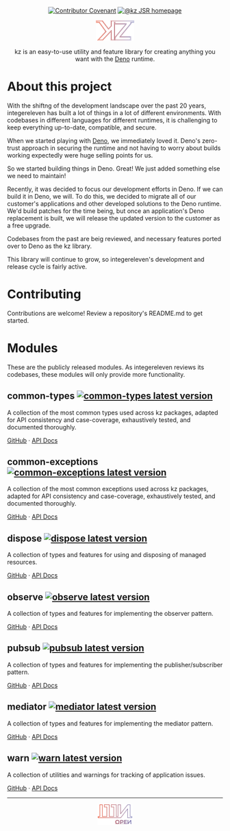 <div align="center">

[![Contributor Covenant](https://img.shields.io/badge/Contributor%20Covenant-2.1-4baaaa.svg?style=flat-square)][contributing]
[![@kz JSR homepage](https://jsr.io/badges/@kz)][jsr]

<div>
<img alt="kz logo" height="48" src="https://raw.githubusercontent.com/i11n/.github/main/svg/kz/color/kz.svg" />

</div>
<p>
kz is an easy-to-use utility and feature library for creating anything you want with the <a href="https://deno.com">Deno</a> runtime.
</p>
</div>

# About this project

With the shiftng of the development landscape over the past 20 years, integereleven has built a lot of things in a lot of different environments. With codebases in different languages for different runtimes, it is challenging to keep everything up-to-date, compatible, and secure.

When we started playing with [Deno][deno], we immediately loved it. Deno's zero-trust approach in securing the runtime and not having to worry about builds working expectedly were huge selling points for us. 

So we started building things in Deno. Great! We just added something else we need to maintain!

Recently, it was decided to focus our development efforts in Deno. If we can build it in Deno, we will. To do this, we decided to migrate all of our customer's applications and other developed solutions to the Deno runtime. We'd build patches for the time being, but once an application's Deno replacement is built, we will release the updated version to the customer as a free upgrade.

Codebases from the past are beig reviewed, and necessary features ported over to Deno as the kz library.

This library will continue to grow, so integereleven's development and release cycle is fairly active.

# Contributing

Contributions are welcome! Review a repository's README.md to get started.

# Modules

These are the publicly released modules. As integereleven reviews its codebases, these modules will only provide more functionality. 

## common-types [![common-types latest version](https://jsr.io/badges/@kz/common-types)][common-types-jsr]

A collection of the most common types used across kz packages, adapted for API consistency and case-coverage, exhaustively tested, and documented thoroughly.

[GitHub][common-types-gh] &middot; [API Docs][common-types-jsr]

## common-exceptions [![common-exceptions latest version](https://jsr.io/badges/@kz/common-exceptions)][common-exceptions-jsr]

A collection of the most common exceptions used across kz packages, adapted for API consistency and case-coverage, exhaustively tested, and documented thoroughly.

[GitHub][common-exceptions-gh] &middot; [API Docs][common-exceptions-jsr]

## dispose [![dispose latest version](https://jsr.io/badges/@kz/dispose)][dispose-jsr]

A collection of types and features for using and disposing of managed resources.

[GitHub][dispose-gh] &middot; [API Docs][dispose-jsr]

## observe [![observe latest version](https://jsr.io/badges/@kz/observe)][observe-jsr]

A collection of types and features for implementing the observer pattern.

[GitHub][observe-gh] &middot; [API Docs][observe-jsr]

## pubsub [![pubsub latest version](https://jsr.io/badges/@kz/pubsub)][pubsub-jsr]

A collection of types and features for implementing the publisher/subscriber pattern.

[GitHub][pubsub-gh] &middot; [API Docs][pubsub-jsr]

## mediator [![mediator latest version](https://jsr.io/badges/@kz/mediator)][mediator-jsr]

A collection of types and features for implementing the mediator pattern.

[GitHub][mediator-gh] &middot; [API Docs][mediator-jsr]

## warn [![warn latest version](https://jsr.io/badges/@kz/warn)][warn-jsr]

A collection of utilities and warnings for tracking of application issues.

[GitHub][warn-gh] &middot; [API Docs][warn-jsr]

<!--
# Roadmap

These are the modules expected to be released. These are based off preliminary review of the codebases in an attempt to determine module organization of the kz library. These are fairly set in stone, but may change.

- [ ] utils - Basic common utilities for native JavaScript features.
- [ ] regexp - RegExp building and curated regular expressions.
- [ ] date - Utilities and types for working with dates and time.
- [ ] text - Utilities for working with textual data.
- [ ] numerics - Utilities for workgin with numeric values.
- [ ] calc - Advanced maths and calculations.
- [ ] debug - Utilities for debugging applications.
- [ ] log - Utilities for logging.
  * Will by default have the most common logging providers in the module.
  * Field developed vendor specific adapters will be `log-*`.
- [ ] collections - A collection of enumerable and iterable features.
- [ ] net - Utilities and types targeting networking features.
- [ ] app - Utilities for building apps
  * Will by default have the most common apps (HTTP, SMTP, etc...) in the module.
  * Field developed vendor specific adapters will be `app-*`.
- [ ] fs - Utilities for working with file systems and file system-like services.
  * Will by default have the most common file systems in the module.
  * Field developed vendor specific adapters will be `fs-*`.
- [ ] data - Utilities for working with data, such as SQL, NoSQL, etc...
  * Will by default have the most common provider in the module.
  * Field developed vendor specific adapters will be `data-*`.
- [ ] i18n - Translation features.
- [ ] l10n - Localization features.
- [ ] service - Utilities for managing apps
- [ ] system - Utilities for working with operating system functions.
- [ ] testing - Utilities for testing.

-->
---

<div align="center">
<img
  alt="@kz logo"
  height="48"
  src="https://raw.githubusercontent.com/i11n/.github/main/svg/brand/color/open-stroke.svg"
/>
</div>

<!---- Markdown Links -->
[deno]: https://deno.com "Deno: The next-generation JavaScript runtime"
[jsr]: https://jsr.io/@kz "@kz JSR homepage"
[contributing]: https://github.com/kz-io/mod-name/blob/main/CONTRIBUTING.md "@kz/mod-name contributing guidelines"

<!-- common-types -->
[common-types-gh]: https://github.com/kz-io/common-types "@kz/common-types GitHub"
[common-types-jsr]: https://jsr.io/@kz/common-types "@kz/common-types JSR"

<!-- common-exceptions -->
[common-exceptions-gh]: https://github.com/kz-io/common-exceptions "@kz/common-exceptions GitHub"
[common-exceptions-jsr]: https://jsr.io/@kz/common-exceptions "@kz/common-exceptions JSR"

<!-- dispose -->
[dispose-gh]: https://github.com/kz-io/dispose "@kz/dispose GitHub"
[dispose-jsr]: https://jsr.io/@kz/dispose "@kz/dispose JSR"

<!-- observe -->
[observe-gh]: https://github.com/kz-io/observe "@kz/observe GitHub"
[observe-jsr]: https://jsr.io/@kz/observe "@kz/observe JSR"

<!-- pubsub -->
[pubsub-gh]: https://github.com/kz-io/pubsub "@kz/pubsub GitHub"
[pubsub-jsr]: https://jsr.io/@kz/pubsub "@kz/pubsub JSR"

<!-- mediator -->
[mediator-gh]: https://github.com/kz-io/mediator "@kz/mediator GitHub"
[mediator-jsr]: https://jsr.io/@kz/mediator "@kz/mediator JSR"

<!-- warn -->
[warn-gh]: https://github.com/kz-io/warn "@kz/warn GitHub"
[warn-jsr]: https://jsr.io/@kz/warn "@kz/warn JSR"

[1-gh]: https://github.com/kz-io/common-exceptions "@kz/common-exceptions GitHub"
[1-jsr]: https://jsr.io/@kz/common-exceptions "@kz/common-exceptions JSR"
[2-gh]: https://github.com/kz-io/dispose "@kz/dispose GitHub"
[2-jsr]: https://jsr.io/@kz/dispose "@kz/dispose JSR"
[3-gh]: https://github.com/kz-io/observe "@kz/observe GitHub"
[3-jsr]: https://jsr.io/@kz/observe "@kz/observe JSR"
[4-gh]: https://github.com/kz-io/warn "@kz/warn GitHub"
[4-jsr]: https://jsr.io/@kz/warn "@kz/warn JSR"
